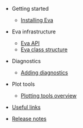 - Getting started

  - [Installing Eva](installing_eva.md)

- Eva infrastructure

  - [Eva API](eva_api.md)
  - [Eva class structure](eva_class_structure.md)

- Diagnostics

  - [Adding diagnostics](adding_diagnostics.md)

- Plot tools

  - [Plotting tools overview](plotting_tools_overview.md)

- [Useful links](useful_links.md)

- [Release notes](release_notes.md)
